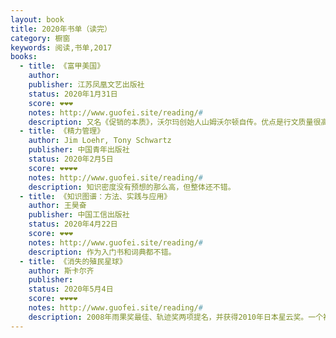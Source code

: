 ```yaml
---
layout: book
title: 2020年书单（读完）
category: 橱窗
keywords: 阅读,书单,2017
books:
  - title: 《富甲美国》
    author:
    publisher: 江苏凤凰文艺出版社
    status: 2020年1月31日
    score: ❤❤❤
    notes: http://www.guofei.site/reading/#
    description: 又名《促销的本质》，沃尔玛创始人山姆沃尔顿自传。优点是行文质量很高，缺点是细节太多，有点儿流水账。部分内容压缩到笔记库中了。
  - title: 《精力管理》
    author: Jim Loehr, Tony Schwartz
    publisher: 中国青年出版社
    status: 2020年2月5日
    score: ❤❤❤❤
    notes: http://www.guofei.site/reading/#
    description: 知识密度没有预想的那么高，但整体还不错。
  - title: 《知识图谱：方法、实践与应用》
    author: 王昊奋
    publisher: 中国工信出版社
    status: 2020年4月22日
    score: ❤❤❤
    notes: http://www.guofei.site/reading/#
    description: 作为入门书和词典都不错。
  - title: 《消失的殖民星球》
    author: 斯卡尔齐
    publisher:
    status: 2020年5月4日
    score: ❤❤❤❤
    notes: http://www.guofei.site/reading/#
    description: 2008年雨果奖最佳、轨迹奖两项提名，并获得2010年日本星云奖。一个被抛弃的殖民星。
---
```

